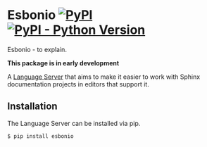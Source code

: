 # Esbonio [![PyPI](https://img.shields.io/pypi/v/esbonio?style=flat-square)](https://pypi.org/project/esbonio) [![PyPI - Python Version](https://img.shields.io/pypi/pyversions/esbonio?style=flat-square)](https://pypi.org/project/esbonio)

Esbonio - to explain.

**This package is in early development**

A [Language Server](https://microsoft.github.io/language-server-protocol/) that aims to make it easier to work with Sphinx documentation projects in editors that support it.
## Installation

The Language Server can be installed via pip.

```
$ pip install esbonio
```